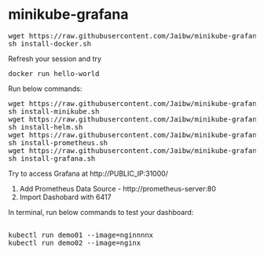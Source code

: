 # minikube-grafana

<pre>
wget https://raw.githubusercontent.com/Jaibw/minikube-grafana/master/install-docker.sh
sh install-docker.sh
</pre>
Refresh your session and try 
<pre>
docker run hello-world
</pre>
Run below commands: 
<pre>
wget https://raw.githubusercontent.com/Jaibw/minikube-grafana/master/install-minikube.sh
sh install-minikube.sh
wget https://raw.githubusercontent.com/Jaibw/minikube-grafana/master/install-helm.sh
sh install-helm.sh
wget https://raw.githubusercontent.com/Jaibw/minikube-grafana/master/install-prometheus.sh
sh install-prometheus.sh
wget https://raw.githubusercontent.com/Jaibw/minikube-grafana/master/install-grafana.sh
sh install-grafana.sh
</pre>

Try to access Grafana at http://PUBLIC_IP:31000/

1. Add Prometheus Data Source - http://prometheus-server:80 
2. Import Dashobard with 6417

In terminal, run below commands to test your dashboard:
<pre>

kubectl run demo01 --image=nginnnnx 
kubectl run demo02 --image=nginx

</pre>
